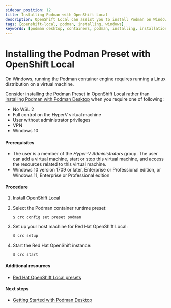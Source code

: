 ```yaml
---
sidebar_position: 12
title: Installing Podman with OpenShift Local
description: OpenShift Local can assist you to install Podman on Windows.
tags: [openshift-local, podman, installing, windows]
keywords: [podman desktop, containers, podman, installing, installation, windows]
---
```


# Installing the Podman Preset with OpenShift Local

On Windows, running the Podman container engine requires running a Linux distribution on a virtual machine.

Consider installing the Podman Preset in OpenShift Local rather than [installing Podman with Podman Desktop](installing-podman-with-podman-desktop) when you require one of following:

* No WSL 2
* Full control on the HyperV virtual machine
* User without administrator privileges
* VPN
* Windows 10

#### Prerequisites

* The user is a member of the *Hyper-V Administrators* group. The user can add a virtual machine, start or stop this virtual machine, and access the resources related to this virtual machine.
* Windows 10 version 1709 or later, Enterprise or Professional edition, or Windows 11, Enterprise or Professional edition

#### Procedure

1. [Install OpenShift Local](https://console.redhat.com/openshift/create/local)

2. Select the Podman container runtime preset:

    ```
    $ crc config set preset podman
    ```

3. Set up your host machine for Red Hat OpenShift Local:

    ```
    $ crc setup
    ```

4. Start the Red Hat OpenShift instance:
    ```
    $ crc start
    ```

#### Additional resources

* [Red Hat OpenShift Local presets](https://access.redhat.com/documentation/en-us/red_hat_openshift_local/2.12/html/getting_started_guide/using_gsg#about-presets_gsg)

#### Next steps

* [Getting Started with Podman Desktop](/docs/getting-started/getting-started)
